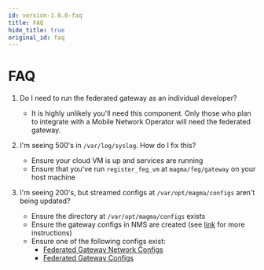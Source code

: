 ```yaml
---
id: version-1.0.0-faq
title: FAQ
hide_title: true
original_id: faq
---
```

# FAQ

1. Do I need to run the federated gateway as an individual developer?

   - It is highly unlikely you'll need this component. Only those who plan
   to integrate with a Mobile Network Operator will need the federated gateway.

2. I'm seeing 500's in `/var/log/syslog`. How do I fix this?

    - Ensure your cloud VM is up and services are running
    - Ensure that you've run `register_feg_vm` at `magma/feg/gateway` on your host machine

3. I'm seeing 200's, but streamed configs at `/var/opt/magma/configs` aren't being updated?

    - Ensure the directory at `/var/opt/magma/configs` exists
    - Ensure the gateway configs in NMS are created (see [link](https://github.com/facebookincubator/magma/blob/master/docs/Magma_Network_Management_System.pdf) for more instructions)
    - Ensure one of the following configs exist:
        - [Federated Gateway Network Configs](https://127.0.0.1:9443/apidocs#/Networks/post_networks__network_id__configs_federation)
        - [Federated Gateway Configs](https://127.0.0.1:9443/apidocs#/Gateways/post_networks__network_id__gateways__gateway_id__configs_federation)
